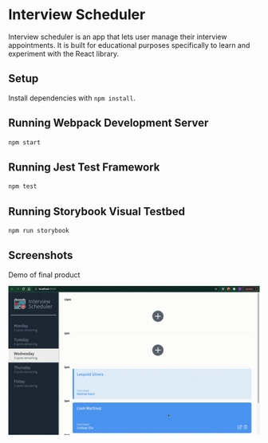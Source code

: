 # Interview Scheduler

Interview scheduler is an app that lets user manage their interview appointments.
It is built for educational purposes specifically to learn and experiment with the React library.

## Setup

Install dependencies with `npm install`.

## Running Webpack Development Server

```sh
npm start
```

## Running Jest Test Framework

```sh
npm test
```

## Running Storybook Visual Testbed

```sh
npm run storybook
```

## Screenshots
Demo of final product

![interview-scheduler](https://github.com/Shoumik-Chowdhury/scheduler/blob/master/docs/interview_scheduler.gif?raw=true)

